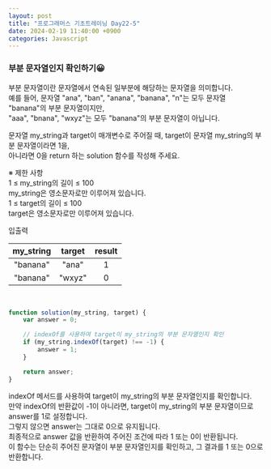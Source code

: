 ```yaml
---
layout: post
title: "프로그래머스 기초트레이닝 Day22-5"
date: 2024-02-19 11:40:00 +0900
categories: Javascript
---
```


### 부분 문자열인지 확인하기😀

부분 문자열이란 문자열에서 연속된 일부분에 해당하는 문자열을 의미합니다.<br> 
예를 들어, 문자열 "ana", "ban", "anana", "banana", "n"는 모두 문자열 "banana"의 부분 문자열이지만,<br> 
"aaa", "bnana", "wxyz"는 모두 "banana"의 부분 문자열이 아닙니다.<br>

문자열 my_string과 target이 매개변수로 주어질 때, target이 문자열 my_string의 부분 문자열이라면 1을,<br> 
아니라면 0을 return 하는 solution 함수를 작성해 주세요.<br>



※ 제한 사항<br>
1 ≤ my_string의 길이 ≤ 100<br>
my_string은 영소문자로만 이루어져 있습니다.<br>
1 ≤ target의 길이 ≤ 100<br>
target은 영소문자로만 이루어져 있습니다.<br>


입출력 <br>

|          my_string|	target|	result       |
| :------------------------------------: | :------------------: |:------------------: |
|"banana"	|"ana"|	1|
|"banana"|	"wxyz"|	0|
<br>

```javascript
function solution(my_string, target) {
    var answer = 0;

    // indexOf를 사용하여 target이 my_string의 부분 문자열인지 확인
    if (my_string.indexOf(target) !== -1) {
        answer = 1;
    }

    return answer;
}
```

indexOf 메서드를 사용하여 target이 my_string의 부분 문자열인지를 확인합니다.<br>
만약 indexOf의 반환값이 -1이 아니라면, target이 my_string의 부분 문자열이므로 answer를 1로 설정합니다.<br>
그렇지 않으면 answer는 그대로 0으로 유지됩니다.<br>
최종적으로 answer 값을 반환하여 주어진 조건에 따라 1 또는 0이 반환됩니다.<br>
이 함수는 단순히 주어진 문자열이 부분 문자열인지를 확인하고, 그 결과를 1 또는 0으로 반환합니다.<br>
